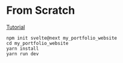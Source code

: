 # From Scratch

[Tutorial](https://blog.openreplay.com/exploring-sveltekit-in-2022-by-building-a-portfolio-website)

```
npm init svelte@next my_portfolio_website
cd my_portfolio_website
yarn install
yarn run dev
```
